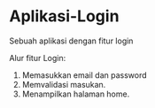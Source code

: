 # Aplikasi-Login
Sebuah aplikasi dengan fitur login

Alur fitur Login:

1. Memasukkan email dan password
2. Memvalidasi masukan.
3. Menampilkan halaman home.
